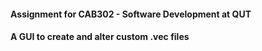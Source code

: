 #### Assignment for CAB302 - Software Development at QUT

#### A GUI to create and alter custom .vec files

